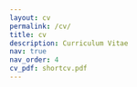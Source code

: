 ```yaml
---
layout: cv
permalink: /cv/
title: cv
description: Curriculum Vitae
nav: true
nav_order: 4
cv_pdf: shortcv.pdf
---
```

